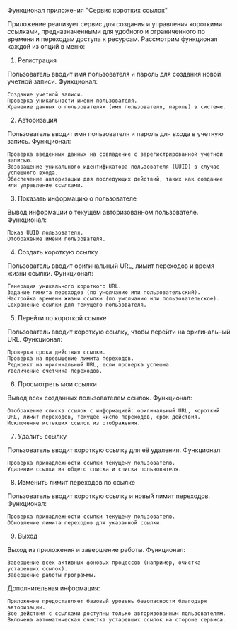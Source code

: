 Функционал приложения "Сервис коротких ссылок"

Приложение реализует сервис для создания и управления короткими ссылками, предназначенными для удобного и ограниченного по времени и переходам доступа к ресурсам. Рассмотрим функционал каждой из опций в меню:
1. Регистрация

Пользователь вводит имя пользователя и пароль для создания новой учетной записи.
Функционал:

    Создание учетной записи.
    Проверка уникальности имени пользователя.
    Хранение данных о пользователях (имя пользователя, пароль) в системе.

2. Авторизация

Пользователь вводит имя пользователя и пароль для входа в учетную запись.
Функционал:

    Проверка введенных данных на совпадение с зарегистрированной учетной записью.
    Возвращение уникального идентификатора пользователя (UUID) в случае успешного входа.
    Обеспечение авторизации для последующих действий, таких как создание или управление ссылками.

3. Показать информацию о пользователе

Вывод информации о текущем авторизованном пользователе.
Функционал:

    Показ UUID пользователя.
    Отображение имени пользователя.

4. Создать короткую ссылку

Пользователь вводит оригинальный URL, лимит переходов и время жизни ссылки.
Функционал:

    Генерация уникального короткого URL.
    Задание лимита переходов (по умолчанию или пользовательский).
    Настройка времени жизни ссылки (по умолчанию или пользовательское).
    Сохранение ссылки для текущего пользователя.

5. Перейти по короткой ссылке

Пользователь вводит короткую ссылку, чтобы перейти на оригинальный URL.
Функционал:

    Проверка срока действия ссылки.
    Проверка на превышение лимита переходов.
    Редирект на оригинальный URL, если проверка успешна.
    Увеличение счетчика переходов.

6. Просмотреть мои ссылки

Вывод всех созданных пользователем ссылок.
Функционал:

    Отображение списка ссылок с информацией: оригинальный URL, короткий URL, лимит переходов, текущее число переходов, срок действия.
    Исключение истекших ссылок из отображения.

7. Удалить ссылку

Пользователь вводит короткую ссылку для её удаления.
Функционал:

    Проверка принадлежности ссылки текущему пользователю.
    Удаление ссылки из общего списка и списка пользователя.

8. Изменить лимит переходов по ссылке

Пользователь вводит короткую ссылку и новый лимит переходов.
Функционал:

    Проверка принадлежности ссылки текущему пользователю.
    Обновление лимита переходов для указанной ссылки.

9. Выход

Выход из приложения и завершение работы.
Функционал:

    Завершение всех активных фоновых процессов (например, очистка устаревших ссылок).
    Завершение работы программы.

Дополнительная информация:

    Приложение предоставляет базовый уровень безопасности благодаря авторизации.
    Все действия с ссылками доступны только авторизованным пользователям.
    Включена автоматическая очистка устаревших ссылок на стороне сервиса.
